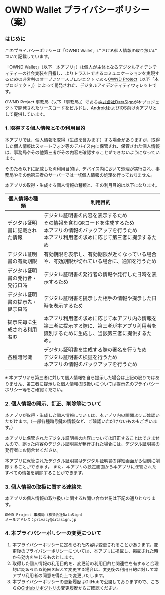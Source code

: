 OWND Wallet プライバシーポリシー（案）
========

### はじめに

このプライバシーポリシーは「OWND Wallet」における個人情報の取り扱いについて記載しています。

「OWND Wallet」（以下「本アプリ」）は個人が主体となるデジタルアイデンティティーの社会実装を目指し、よりトラストできるコミュニケーションを実現するための非営利のオープンソースプロジェクトである[OWND Project](https://github.com/OWND-Project)（以下「本プロジェクト」）によって開発された、デジタルアイデンティティウォレットです。

OWND Project 事務局（以下「事務局」）である[株式会社DataSign](https://datasign.jp)が本プロジェクトで開発されたソースコードをビルドし、AndroidおよびiOS向けのアプリとして提供しています。

### 1. 取得する個人情報とその利用目的

本アプリでは、個人情報を取得（生成を含みます）する場合がありますが、取得した個人情報はスマートフォン等のデバイス内に保管され、保管された個人情報は、事務局やその他第三者がその内容を確認することができないようになっています。

そのため以下に記載したの利用目的は、デバイス内において処理が実行され、事務局やその他第三者のサーバーでは一切個人情報の処理を行っておりません。

本アプリの取得・生成する個人情報の種類と、その利用目的は以下になります。

| 個人情報の種類 | 利用目的 |
----|----
| デジタル証明書に記載された情報 | デジタル証明書の内容を表示するため<br>その情報を含むQRコードを生成するため<br>本アプリの情報のバックアップを行うため<br>本アプリ利用者の求めに応じて第三者に提示するため |
| デジタル証明書の有効期限 | 有効期限を表示し、有効期限が近くなっている場合や、有効期限が切れている場合に、通知を行うため |
| デジタル証明書の発行者・発行日時 | デジタル証明書の発行者の情報や発行した日時を表示するため |
| デジタル証明書の提示先・提示日時 | デジタル証明書を提示した相手の情報や提示した日時を表示するため |
| 提示先毎に生成される利用者ID | 本アプリ利用者の求めに応じて本アプリ内の情報を第三者に提示する際に、第三者が本アプリ利用者を識別するために生成し、当該第三者に提供するため。 |
| 各種暗号鍵 | デジタル証明書を生成する際の署名を行うため<br>デジタル証明書の検証を行うため<br>本アプリの情報のバックアップを行うため |

※ 本アプリから第三者に対して個人情報を自ら提示した場合は上記の限りではありません、第三者に提示した個人情報の取扱いについては提示先のプライバシーポリシー等をご確認ください。

### 2. 個人情報の開示、訂正、削除等について

本アプリが取得・生成した個人情報については、本アプリ内の画面よりご確認いただけます。（一部各種暗号鍵の情報など、ご確認いただけないものもございます。）

本アプリに保管されたデジタル証明書の内容については訂正することはできませんので、誤った内容のデジタル証明書が発行された場合には、デジタル証明書の発行者にお問合せください。

本アプリに保管されたデジタル証明書はデジタル証明書の詳細画面から個別に削除することができます。
また、本アプリの設定画面から本アプリに保管されたすべての情報を削除することができます。

### 3. 個人情報の取扱に関する連絡先

本アプリの個人情報の取り扱いに関するお問い合わせ先は下記の通りとなります。

    OWND Project 事務局（株式会社DataSign）
    メールアドレス：privacy@datasign.jp

### 4. 本プライバシーポリシーの変更について

1. 本プライバシーポリシーに定められた内容は変更されることがあります。変更後のプライバシーポリシーについては、本アプリに掲載し、掲載された時から効力を生じるものとします。
2. 取得した個人情報の利用目的を、変更前の利用目的と関連性を有すると合理的に認められる範囲を超えて変更する場合は、変更後の利用目的に対して本アプリ利用者の同意を得た上で変更いたします。
3. 本プライバシーポリシーの更新履歴はGitHubで公開しておりますので、こちらの[GitHubリポジトリの変更履歴](https://github.com/OWND-Project/terms/commits/main/wallet/privacy-policy.md)からご確認ください。